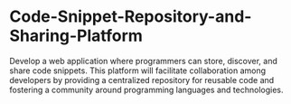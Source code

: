 # Code-Snippet-Repository-and-Sharing-Platform
Develop a web application where programmers can store, discover, and share code snippets. This platform will facilitate collaboration among developers by providing a centralized repository for reusable code and fostering a community around programming languages and technologies.

